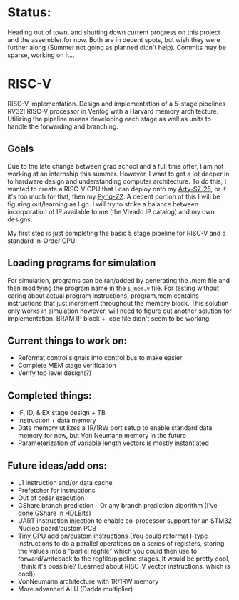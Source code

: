 # Status:

Heading out of town, and shutting down current progress on this project and the assembler for now. Both are in decent spots, but wish they were further along (Summer not going as planned didn't help). Commits may be sparse, working on it...

# RISC-V
RISC-V implementation. Design and implementation of a 5-stage pipelines RV32I RISC-V processor in Verilog with a Harvard memory architecture. Utilizing the pipeline means developing each stage as well as units to handle the forwarding and branching. 

## Goals

Due to the late change between grad school and a full time offer, I am not working at an internship this summer. However, I want to get a lot deeper in to hardware design and understanding computer architecture. To do this, I wanted to create a RISC-V CPU that I can deploy onto my [Arty-S7-25](https://digilent.com/shop/arty-s7-spartan-7-fpga-development-board/), or if it's too much for that, then my [Pynq-Z2](https://www.newark.com/tul-corporation/1m1-m000127dvb/tul-pynq-z2-basic-kit-rohs-compliant/dp/69AC1754?st=tul-corporation). A decent portion of this I will be figuring out/learning as I go. I will try to strike a balance between incorporation of IP available to me (the Vivado IP catalog) and my own designs.

My first step is just completing the basic 5 stage pipeline for RISC-V and a standard In-Order CPU.

## Loading programs for simulation

For simulation, programs can be ran/added by generating the .mem file and then modifying the program name in the `i_mem.v` file. For testing without caring about actual program instructions, program.mem contains instructions that just increment throughout the memory block. This solution only works in simulation however, will need to figure out another solution for implementation. BRAM IP block + .coe file didn't seem to be working.

## Current things to work on:
- Reformat control signals into control bus to make easier
- Complete MEM stage verification
- Verify top level design(?)

## Completed things:

- IF, ID, & EX stage design + TB
- Instruction + data memory
- Data memory utilizes a 1R/1RW port setup to enable standard data memory for now, but Von Neumann memory in the future
- Parameterization of variable length vectors is mostly instantiated

## Future ideas/add ons:
- L1 instruction and/or data cache
- Prefetcher for instructions
- Out of order execution
- GShare branch prediction - Or any branch prediction algorithm (I've done GShare in HDLBits)
- UART instruction injection to enable co-processor support for an STM32 Nucleo board/custom PCB
- Tiny GPU add on/custom instructions (You could reformat I-type instructions to do a parallel operations on a series of registers, storing the values into a "parllel regfile" which you could then use to forward/writeback to the regfile/pipeline stages. It would be pretty cool, I think it's possible? (Learned about RISC-V vector instructions, which is cool)).
- VonNeumann architecture with 1R/1RW memory
- More advanced ALU (Dadda multiplier)